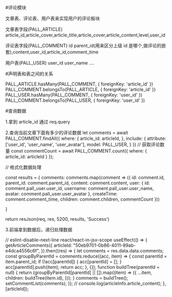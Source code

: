 #评论模块

文章表、评论表、用户表来实现用户的评论板块

文章表字段(PALL_ARTICLE) article_id,article_cover,article_title,article_cover,article_content,level,user_id

评论表字段(PALL_COMMENT) id parent_id(用来区分上级 id 是哪个,做评论的嵌套),content,user_id,article_id,comment_time

用户表(PALL_USER) user_id user_name ....

#声明表和表之间的关系

PALL_ARTICLE.hasMany(PALL_COMMENT, { foreignKey: 'article_id' })
PALL_COMMENT.belongsTo(PALL_ARTICLE, { foreignKey: 'article_id' })
PALL_USER.hasMany(PALL_COMMENT, { foreignKey: 'user_id' })
PALL_COMMENT.belongsTo(PALL_USER, { foreignKey: 'user_id' })

#查询数据

1.拿到 article_id 通过 req.query

2.查询当前文章下面有多少的评论数据
let comments = await PALL_COMMENT.findAll({
where: {
article_id: articleId,
},
include: {
attribute: ['user_id', 'user_name', 'user_avatar'],
model: PALL_USER,
}
})
// 获取评论数量
const commentCount = await PALL_COMMENT.count({
where: { article_id: articleId }
});

// 格式化数据处理

const results = {
comments: comments.map(comment => ({
id: comment.id,
parent_id: comment.parent_id,
content: comment.content,
user: {
id: comment.pall_user.user_id,
username: comment.pall_user.user_name,
avatar: comment.pall_user.user_avatar
},
createTime: comment.comment_time,
children: comment.children,
commentCount
}))

}

return resJson(req, res, 5200, results, 'Success')

3.前端拿到数据后，递归处理数据

// eslint-disable-next-line react/react-in-jsx-scope
useEffect(() => {
getArticleComments({
articleId: "50eb9701-0b86-4011-89ab-e4dca4556c6f",
}).then((res) => {
let comments = res.data.data.comments;
const groupByParentId = comments.reduce((acc, item) => {
const parentId = item.parent_id;
if (!acc[parentId]) {
acc[parentId] = [];
}
acc[parentId].push(item);
return acc;
}, {});
function buildTree(parentId = null) {
return (groupByParentId[parentId] || []).map((item) => ({
...item,
children: buildTree(item.id),
}));
}
comments = buildTree();
setCommentList(comments);
});
// console.log(articleInfo.article_content);
}, [articleId]);
